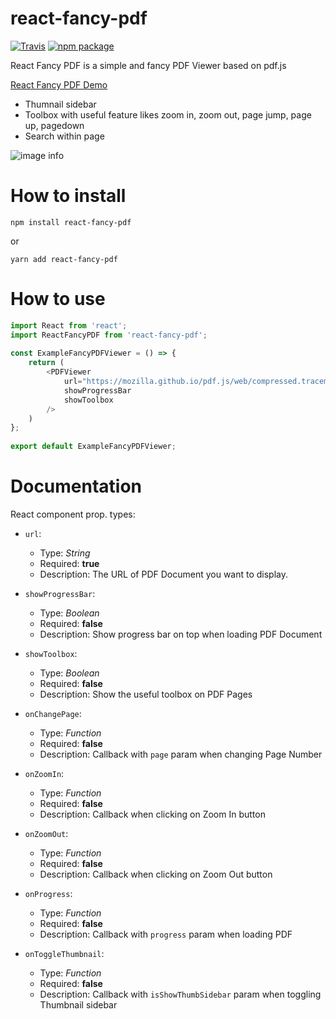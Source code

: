 # react-fancy-pdf

[![Travis][build-badge]][build]
[![npm package][npm-badge]][npm]

React Fancy PDF is a simple and fancy PDF Viewer based on pdf.js

[React Fancy PDF Demo](https://intelllex.github.io/react-fancy-pdf/)

- Thumnail sidebar
- Toolbox with useful feature likes zoom in, zoom out, page jump, page up, pagedown
- Search within page

![image info](https://i.imgur.com/rqECUDN.png)

# How to install

```
npm install react-fancy-pdf
```

or

```
yarn add react-fancy-pdf
```

# How to use

```js
import React from 'react';
import ReactFancyPDF from 'react-fancy-pdf';
 
const ExampleFancyPDFViewer = () => {
    return (
        <PDFViewer
            url="https://mozilla.github.io/pdf.js/web/compressed.tracemonkey-pldi-09.pdf"
            showProgressBar
            showToolbox
        />
    )
};
 
export default ExampleFancyPDFViewer;
```

# Documentation
React component prop. types:

-   `url`:

    -   Type: _String_
    -   Required: **true**
    -   Description: The URL of PDF Document you want to display.

-   `showProgressBar`:

    -   Type: _Boolean_
    -   Required: **false**
    -   Description: Show progress bar on top when loading PDF Document

-   `showToolbox`:

    -   Type: _Boolean_
    -   Required: **false**
    -   Description: Show the useful toolbox on PDF Pages

-   `onChangePage`:
    -   Type: _Function_
    -   Required: **false**
    -   Description: Callback with `page` param when changing Page Number

-   `onZoomIn`:
    -   Type: _Function_
    -   Required: **false**
    -   Description: Callback when clicking on Zoom In button

-   `onZoomOut`:
    -   Type: _Function_
    -   Required: **false**
    -   Description: Callback when clicking on Zoom Out button

-   `onProgress`:
    -   Type: _Function_
    -   Required: **false**
    -   Description: Callback with `progress` param when loading PDF

-   `onToggleThumbnail`:
    -   Type: _Function_
    -   Required: **false**
    -   Description: Callback with `isShowThumbSidebar` param when toggling Thumbnail sidebar

[build-badge]: https://img.shields.io/travis/user/repo/master.png?style=flat-square
[build]: https://travis-ci.org/user/repo

[npm-badge]: https://img.shields.io/npm/v/npm-package.png?style=flat-square
[npm]: https://www.npmjs.org/package/npm-package

[coveralls-badge]: https://img.shields.io/coveralls/user/repo/master.png?style=flat-square
[coveralls]: https://coveralls.io/github/user/repo


